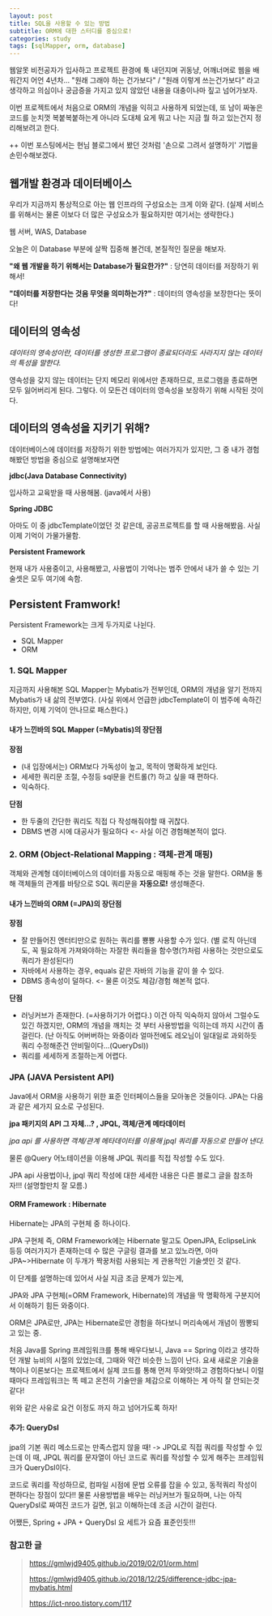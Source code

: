 ```yaml
---
layout: post
title: SQL을 사용할 수 있는 방법
subtitle: ORM에 대한 스터디를 중심으로!
categories: study
tags: [sqlMapper, orm, database]
---
```


웹알못 비전공자가 입사하고 프로젝트 환경에 툭 내던지며 귀동냥, 어깨너머로 웹을 배워간지 어언 4년차...
"원래 그래야 하는 건가보다" / "원래 이렇게 쓰는건가보다" 라고 생각하고 의심이나 궁금증을 가지고 있지 않았던 내용을 대충이나마 짚고 넘어가보자.

이번 프로젝트에서 처음으로 ORM의 개념을 익히고 사용하게 되었는데,
또 남이 짜놓은 코드를 눈치껏 복붙복붙하는게 아니라 도대체 요게 뭐고 나는 지금 뭘 하고 있는건지 정리해보려고 한다.

++ 이번 포스팅에서는 현님 블로그에서 봤던 것처럼 '손으로 그려서 설명하기' 기법을 손민수해보겠다.

## 웹개발 환경과 데이터베이스

우리가 지금까지 통상적으로 아는 웹 인프라의 구성요소는 크게 이와 같다.
(실제 서비스를 위해서는 물론 이보다 더 많은 구성요소가 필요하지만 여기서는 생략한다.)

웹 서버, WAS, Database

오늘은 이 Database 부분에 살짝 집중해 볼건데,
본질적인 질문을 해보자.

**"왜 웹 개발을 하기 위해서는 Database가 필요한가?"**
: 당연히 데이터를 저장하기 위해서!

**"데이터를 저장한다는 것음 무엇을 의미하는가?"**
: 데이터의 영속성을 보장한다는 뜻이다!

## 데이터의 영속성

_데이터의 영속성이란, 데이터를 생성한 프로그램이 종료되더라도 사라지지 않는 데이터의 특성을 말한다._

영속성을 갖지 않는 데이터는 단지 메모리 위에서만 존재하므로, 프로그램을 종료하면 모두 잃어버리게 된다.
그렇다. 이 모든건 데이터의 영속성을 보장하기 위해 시작된 것이다.

## 데이터의 영속성을 지키기 위해?

데이터베이스에 데이터를 저장하기 위한 방법에는 여러가지가 있지만,
그 중 내가 경험해봤던 방법을 중심으로 설명해보자면

**jdbc(Java Database Connectivity)**

입사하고 교육받을 때 사용해봄. (java에서 사용)

**Spring JDBC**

아마도 이 중 jdbcTemplate이었던 것 같은데, 공공프로젝트를 할 때 사용해봤음. 사실 이제 기억이 가물가물함.

**Persistent Framework**

현재 내가 사용중이고, 사용해봤고, 사용법이 기억나는 범주 안에서 내가 쓸 수 있는 기술셋은 모두 여기에 속함.

## Persistent Framwork!

Persistent Framework는 크게 두가지로 나뉜다.

- SQL Mapper
- ORM

### 1. SQL Mapper

지금까지 사용해본 SQL Mapper는 Mybatis가 전부인데,
ORM의 개념을 알기 전까지 Mybatis가 내 삶의 전부였다.
(사실 위에서 언급한 jdbcTemplate이 이 범주에 속하긴 하지만, 이제 기억이 안나므로 패스한다.)

#### 내가 느낀바의 SQL Mapper (=Mybatis)의 장단점

**장점**

- (내 입장에서는) ORM보다 가독성이 높고, 목적이 명확하게 보인다.
- 세세한 쿼리문 조절, 수정등 sql문을 컨트롤(?) 하고 싶을 때 편하다.
- 익숙하다.

**단점**

- 한 두줄의 간단한 쿼리도 직접 다 작성해줘야할 때 귀찮다.
- DBMS 변경 시에 대공사가 필요하다 <- 사실 이건 경험해본적이 없다.

### 2. ORM (Object-Relational Mapping : 객체-관계 매핑)

객체와 관계형 데이터베이스의 데이터를 자동으로 매핑해 주는 것을 말한다.
ORM을 통해 객체들의 관계를 바탕으로 SQL 쿼리문을 **자동으로!** 생성해준다.

#### 내가 느낀바의 ORM (=JPA)의 장단점

**장점**

- 잘 만들어진 엔터티만으로 원하는 쿼리를 뿅뿅 사용할 수가 있다. (별 로직 아닌데도, 꼭 필요하게 가져와야하는 자잘한 쿼리들을 함수명(?)처럼 사용하는 것만으로도 쿼리가 완성된다!)
- 자바에서 사용하는 경우, equals 같은 자바의 기능을 같이 쓸 수 있다.
- DBMS 종속성이 덜하다. <- 물론 이것도 체감/경험 해본적 없다.

**단점**

- 러닝커브가 존재한다. (=사용하기가 어렵다.) 이건 아직 익숙하지 않아서 그럴수도 있긴 하겠지만, ORM의 개념을 깨치는 것 부터 사용방법을 익히는데 까지 시간이 좀 걸린다. (난 아직도 어버버하는 와중이라 얼마전에도 레오님이 일대일로 과외하듯 쿼리 수정해준건 안비밀이다...(QueryDsl))
- 쿼리를 세세하게 조절하는게 어렵다.

### JPA (JAVA Persistent API)

Java에서 ORM을 사용하기 위한 표준 인터페이스들을 모아놓은 것들이다.
JPA는 다음과 같은 세가지 요소로 구성된다.

**jpa 패키지의 API 그 자체...? , JPQL, 객체/관계 메타데이터**

_jpa api 를 사용하면 객체/관계 메타데이터를 이용해 jpql 쿼리를 자동으로 만들어 낸다._

물론 @Query 어노테이션을 이용해 JPQL 쿼리를 직접 작성할 수도 있다.

JPA api 사용법이나, jpql 쿼리 작성에 대한 세세한 내용은 다른 블로그 글을 참조하자!!! (설명할만치 잘 모름.)

#### ORM Framework : Hibernate

Hibernate는 JPA의 구현체 중 하나이다.

JPA 구현체 즉, ORM Framework에는 Hibernate 말고도 OpenJPA, EclipseLink 등등 여러가지가 존재하는데
수 많은 구글링 결과를 보고 있노라면, 아마 JPA~>Hibernate 이 두개가 짝꿍처럼 사용되는 게 관용적인 기술셋인 것 같다.

이 단계를 설명하는데 있어서 사실 지금 조금 문제가 있는게,

JPA와 JPA 구현체(=ORM Framework, Hibernate)의 개념을 딱 명확하게 구분지어서 이해하기 힘든 와중이다.

ORM은 JPA로만, JPA는 Hibernate로만 경험을 하다보니 머리속에서 개념이 짬뽕되고 있는 중.

처음 Java를 Spring 프레임워크를 통해 배우다보니, Java == Spring 이라고 생각하던 개발 뉴비의 시절의 있었는데,
그때와 약간 비슷한 느낌이 난다. 요새 새로운 기술을 책이나 이론보다는 프로젝트에서 실제 코드를 통해 먼저 뚜와앗!하고 경험하다보니 이럴 때마다 프레임워크는 똑 떼고 온전히 기술만을 체감으로 이해하는 게 아직 잘 안되는것 같다!

위와 같은 사유로 요건 이정도 까지 하고 넘어가도록 하자!

#### 추가: QueryDsl

jpa의 기본 쿼리 메소드로는 만족스럽지 않을 때! -> JPQL로 직접 쿼리를 작성할 수 있는데
이 때, JPQL 쿼리를 문자열이 아닌 코드로 쿼리를 작성할 수 있게 해주는 프레임워크가 QueryDsl이다.

코드로 쿼리를 작성하므로, 컴파일 시점에 문법 오류를 잡을 수 있고, 동적쿼리 작성이 편하다는 장점이 있다!!
물론 사용방법을 배우는 러닝커브가 필요하며, 나는 아직 QueryDsl로 짜여진 코드가 길면, 읽고 이해하는데 조금 시간이 걸린다.

어쨌든, Spring + JPA + QueryDsl 요 세트가 요즘 표준인듯!!!

### 참고한 글

> https://gmlwjd9405.github.io/2019/02/01/orm.html
>
> https://gmlwjd9405.github.io/2018/12/25/difference-jdbc-jpa-mybatis.html
>
> https://ict-nroo.tistory.com/117
